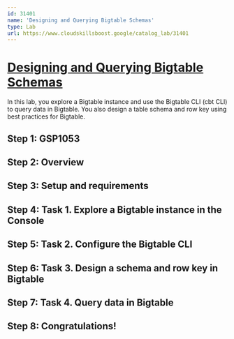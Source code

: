```yaml
---
id: 31401
name: 'Designing and Querying Bigtable Schemas'
type: Lab
url: https://www.cloudskillsboost.google/catalog_lab/31401
---
```


# [Designing and Querying Bigtable Schemas](https://www.cloudskillsboost.google/catalog_lab/31401)

In this lab, you explore a Bigtable instance and use the Bigtable CLI (cbt CLI) to query data in Bigtable. You also design a table schema and row key using best practices for Bigtable.

## Step 1: GSP1053

## Step 2: Overview

## Step 3: Setup and requirements

## Step 4: Task 1. Explore a Bigtable instance in the Console

## Step 5: Task 2. Configure the Bigtable CLI

## Step 6: Task 3. Design a schema and row key in Bigtable

## Step 7: Task 4. Query data in Bigtable

## Step 8: Congratulations!
